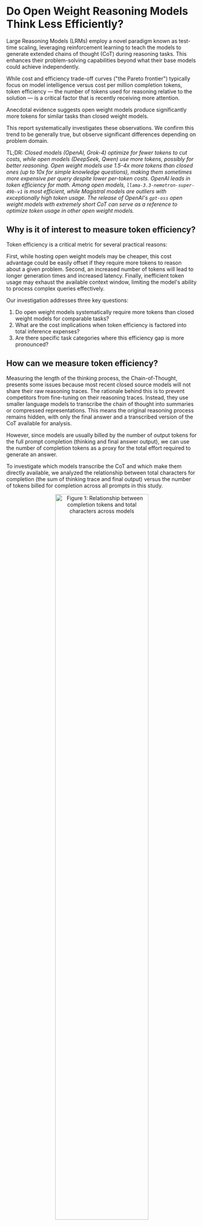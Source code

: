# Do Open Weight Reasoning Models Think Less Efficiently?

Large Reasoning Models (LRMs) employ a novel paradigm known as test-time scaling, leveraging reinforcement learning to teach the models to generate extended chains of thought (CoT) during reasoning tasks. This enhances their problem-solving capabilities beyond what their base models could achieve independently.

While cost and efficiency trade-off curves ("the Pareto frontier") typically focus on model intelligence versus cost per million completion tokens, token efficiency — the number of tokens used for reasoning relative to the solution — is a critical factor that is recently receiving more attention. 

Anecdotal evidence suggests open weight models produce significantly more tokens for similar tasks than closed weight models. 

This report systematically investigates these observations. We confirm this trend to be generally true, but observe significant differences depending on problem domain.

TL;DR: *Closed models (OpenAI, Grok-4) optimize for fewer tokens to cut costs, while open models (DeepSeek, Qwen) use more tokens, possibly for better reasoning. Open weight models use 1.5-4x more tokens than closed ones (up to 10x for simple knowledge questions), making them sometimes more expensive per query despite lower per-token costs. OpenAI leads in token efficiency for math. Among open models, `llama-3.3-nemotron-super-49b-v1` is most efficient, while Magistral models are outliers with exceptionally high token usage. The release of OpenAI's `gpt-oss` open weight models with extremely short CoT can serve as a reference to optimize token usage in other open weight models.*

## Why is it of interest to measure token efficiency?

Token efficiency is a critical metric for several practical reasons:

First, while hosting open weight models may be cheaper, this cost advantage could be easily offset if they require more tokens to reason about a given problem. Second, an increased number of tokens will lead to longer generation times and increased latency. Finally, inefficient token usage may exhaust the available context window, limiting the model's ability to process complex queries effectively.

Our investigation addresses three key questions:

1. Do open weight models systematically require more tokens than closed weight models for comparable tasks?
2. What are the cost implications when token efficiency is factored into total inference expenses?
3. Are there specific task categories where this efficiency gap is more pronounced?

## How can we measure token efficiency? 

Measuring the length of the thinking process, the Chain-of-Thought, presents some issues because most recent closed source models will not share their raw reasoning traces. The rationale behind this is to prevent competitors from fine-tuning on their reasoning traces. Instead, they use smaller language models to transcribe the chain of thought into summaries or compressed representations. This means the original reasoning process remains hidden, with only the final answer and a transcribed version of the CoT available for analysis.

However, since models are usually billed by the number of output tokens for the full prompt completion (thinking and final answer output), we can use the number of completion tokens as a proxy for the total effort required to generate an answer.

To investigate which models transcribe the CoT and which make them directly available, we analyzed the relationship between total characters for completion (the sum of thinking trace and final output) versus the number of tokens billed for completion across all prompts in this study.

<div align="center" id="fig1">
<img src="./images/tokens_vs_characters_selected_models.png" alt="Figure 1: Relationship between completion tokens and total characters across models" style="width: 70%;">
</div>

[Figure 1](#fig1) illustrates the relationship between total characters for completion (combining thinking trace and final output) versus the number of tokens billed for completion across all prompts in this study. Each model shows a linear relationship, but with different slopes depending on the specific model implementation.

<div align="center"  id="fig2">
<img src="./images/characters_per_token_by_model.png" alt="Figure 2: Slopes of characters per completion vs. billed tokens for each model" style="width: 70%;">
</div>

[Figure 2](#fig2) presents the extracted slopes for each model, revealing interesting patterns. 

- **Open weight models** show a consistent character-to-token ratio of approximately 3-3.4, which is typical for tokenizers. This suggests that no transcription took place for these models.
- **Claude 3.7 Sonnet** exhibits a ratio of 2.8, suggesting that the CoT is mostly intact, but the lower ratio may indicate that some filtering took place, possibly through simple word filtering or substitution.
- **Gemini models** show a slope of ~1, which suggests a text densification ratio of 3:1. While the original CoT is not available, the output remains proportional to chain of thought length and should reflect the reasoning process.
- **OpenAI and Claude models** show a ratio of 0.3, with closer examination of the scatter plot revealing that character count doesn't increase with CoT length, suggesting only a summary of the entire CoT is provided rather than transcription. This behavior seems to be specific to chat completions, as continuous updates are seen in streaming mode.

Some models also provide information about reasoning tokens as part of the API response. However, we found this number to be unreliable in many cases as some models (Claude) would only return the number of tokens of the transcribed CoT, while others would provide token counts that exceeded the total completion length. We introduced consistency checks to decide how to extract the reasoning token count, as described in the appendix.

Based on these findings, we use completion tokens to assess overall effort, supplemented by reasoning tokens from APIs where available.

## Dataset

To systematically evaluate token efficiency across different reasoning domains, we curated a dataset consisting of three categories:

- *Knowledge questions*: Can be answered in one sentence from the model's pre-training corpus.
- *Math problems*: Math problems should exhibit the most optimized behavior of reasoning models.
- *Logic puzzles*: Logic puzzles require both semantic understanding and logical reasoning.

The questions were chosen to be solvable within the 30,000 token limit to avoid truncated responses.

## Findings

### Knowledge questions

This part of the evaluation consists of 5 trivial knowledge questions that can be answered in one word and that do not require reasoning at all. E.g.

1) What is the capital of Australia?
2) How many days are there in February during a leap year?

All models were able to respond to these prompts correctly. The purpose of these questions is to probe for superfluous reasoning. Efficient models should be able to determine that no reasoning is required.

<div align="center" id="fig3">
<img src="./images/knowledge/token_composition_by_prompt_chart.png" alt="Figure 3: Average token composition by knowledge question prompt across all models" style="width: 70%;">
</div>

[Figure 3](#fig3) shows the average number of reasoning and output tokens for each prompt. We can see that, on average, reasoning models spend hundreds of tokens pondering simple knowledge questions.

<div align="center" style="display: flex; justify-content: center;" id="fig4">
<img src="./images/knowledge/token_composition_stacked_chart.png" alt="Figure 4: Token composition breakdown by model for knowledge questions" style="width: 70%;"> 
</div>

Resolving this per model reveals stark differences. [Figure 4](#fig4) shows that closed-weight frontier lab models are far more token efficient than open weight models.

<div align="center" style="display: flex; justify-content: center;" id="fig5">
<img src="./images/knowledge/average_relative_completion_tokens_chart.png" alt="Figure 5: Average relative completion tokens for knowledge questions by model" style="width: 70%;">
</div>

To better quantify the excess token ratio, we normalized the token count for each prompt relative to the most optimized closed weight models (reference). This approach considers the excess token ratio for all prompts equally, which contrasts with averaging across all completion lengths, which would be dominated by long completions.

[Figure 5](#fig5) shows the mean excess token ratio for different LLMs. The recently released Magistral models are an extreme outlier with up to 10x excess tokens. We also see that most other open weight models show an excess token ratio of around 4, meaning that they use four times as many tokens as the most optimized closed weight models. The recently released `gpt-oss-120b` by OpenAI leads all other models in token efficiency.

How does this affect inference costs? [Figure 6](#fig6) shows the mean cost per model for knowledge questions, based on minimum and maximum completion pricing on the OpenRouter API in July 2025. The better token efficiency of closed weight models often compensates for the higher API pricing of those models.

<div align="center" id="fig6">
<img src="./images/knowledge/mean_cost_knowledge.png" alt="Figure 6: Mean inference cost for knowledge questions by model" style="width: 40%; gap: 10px;">
<img src="./images/model_pricing_comparison.png" alt="Figure A: Model pricing comparison showing min/max costs per million tokens" style="width: 40%;">
</div>

### Math problems

Most reasoning models are specifically trained to solve mathematical problems. One reason for this is that math problems are usually easily verifiable, which is a key advantage for reinforcement learning. Furthermore, math problems are also an easy benchmark target for reasoning models as there are many widely available problem sets.

For this study, we selected a set of six problems to test token efficiency in the math domain. Three problems were sourced from [AIME](https://artofproblemsolving.com/wiki/index.php/American_Invitational_Mathematics_Examination) 2025, and one problem was taken from AIME 2023. Easier problems were chosen to prevent models from exceeding the 30,000 token limit. To further investigate the role of memorization in problem-solving, we created two modified problems by changing the variables in one AIME 2025 problem and the AIME 2023 problem. The rationale behind this approach is that unknown problems may require a longer chain of thought, as the model cannot rely on memorized solutions. The AIME 2025 problems are too new to be in the pre-training data of any model, while some may have seen the AIME 2023 problems during pre-training. 

Example:

*AIME2025I Problem 2* (Original): **"Find the sum of all positive integers $n$ such that $n+2$ divides the product $3(n+3)(n^2+9).$"**
*AIME2025I Problem 2* (Modified): **"Find the sum of all positive integers $n$ such that $n+2$ divides the product $3(n+3)(n^2+7).$"**
 
<div align="center" id="fig7">
<img src="./images/math/success_rate_heatmap.png" alt="Success rate All Math Prompts" style="width: 60%;">
</div>

With a few exceptions, all models were able to solve the math problems correctly [Figure 7](#fig7).

We can see that, on average, fewer than 10,000 tokens are required to solve the selected problems ([Figure 8](#fig8)). The more complex problems from the AIME2025 set would easily require more than 30,000 tokens in some models and were therefore not used for this evaluation to avoid skewing the distribution due to truncation.

<div align="center" id="fig8">
<img src="./images/math/token_composition_by_prompt_chart.png" alt="Token Composition by Math Prompt" style="width: 70%;">
</div>

Remarkably, the number of tokens required to solve the pairs of original and modified problems is almost identical. This could suggest two trends across all LLMs:
- These math problems are not solved based on memorization, but algorithmically.
- The number of tokens is identical for similar problems.
 
<div align="center" id="fig9">
<br>
<img src="./images/math/average_relative_completion_tokens_chart.png" alt="Average Relative Completion Tokens Across All Math Prompts" style="width: 70%;">
</div>

[Figure 9](#fig9) shows the relative excess token ratio compared to the reference. In contrast to the trends observed for knowledge questions, the relative ratio between models is much lower. `o4-mini-high-long` is a notable outlier with a surprisingly low token count — 3x fewer tokens than other commercial models. This suggests that o4-mini has been specifically optimized for token efficiency in mathematical problems. The same optimizations seem to be shared by the OpenAI open weight model `gpt-oss-120b`. The recently released `grok-4` also seems to have been optimized for token efficiency in math problems. The most efficient open weight model is `llama-3.3-nemotron-super-49b-v1`, which uses fewer tokens than most closed weight models. `magistral-small` and `magistral-medium` remain the highest token count models, but show only 3x the ratio of the reference models.

Generally, there is a very clear trend toward higher reasoning token usage for open weight models in math problems, compared to closed weight models. This may suggest an optimization toward benchmarking performance rather than production efficiency.

<div align="center">
<img src="./images/math/mean_cost_math.png" alt="Min/Max Completion Cost - Math Prompts" style="width: 60%;">
</div>

Examining completion costs reveals that since token consumption is relatively similar across most models for math problems, those with higher per-token pricing naturally incur the highest completion costs. However, the exceptional token efficiency of `o4-mini-high-long` and `gpt-oss-120b` enables them to achieve very competitive total completion costs despite potentially higher per-token costs, demonstrating how optimization can offset pricing disadvantages.

### Logic puzzles

Logic puzzles are a curious domain for reasoning models. They require a combination of semantic understanding and logical reasoning, making them an interesting test case for evaluating reasoning capabilities. 

However, many well-known logic puzzles are commonly found in pre-training data, which causes models to be over-fitted on specific solutions. Non-reasoning models will often have difficulty recognizing small changes to logic problems and tend to answer them based on memorization of the original problem. The [Misguided Attention](https://github.com/cpldcpu/MisguidedAttention) evaluation showcases this issue. Reasoning models can often overcome the bias of their pre-training data in the CoT and solve modified problems correctly.

To explore the effect of memorization, variants of two well-known logic puzzles were selected in addition to a generic logic puzzle (roses problem).

#### Bridge and torch problem

The [bridge and torch problem](https://en.wikipedia.org/wiki/Bridge_and_torch_problem) requires finding the minimum time for four people with a torch to cross a bridge at night. The original problem and three variants were included:

| Problem Variant | Description |
|------------------|-------------|
| bridge_torch_default | The *unmodified problem* in its most well-known version with a 17-minute solution |
| bridge_torch_easy | *Ambiguous* version where two solutions exist: 10 and 17 minutes|
| bridge_torch_easy_10m | *Simplified* version with a 10-minute solution |
| bridge_torch_impossible | Constraints that make the problem *impossible* to solve |

Generally, we found that even more recent reasoning models struggle with logic problems that have ambiguous or impossible solutions.

#### Monty Hall problem

The [Monty Hall problem](https://en.wikipedia.org/wiki/Monty_Hall_problem) is a very well-known and famously unintuitive probability puzzle. All base models used for reasoning models are severely over-fitted on this problem and are biased toward solutions of the Monty Hall problem even for remotely similar scenarios.

The original problem and two variants were included:

| Problem Variant | Description |
|------------------|-------------|
| monty_hall_default | The *unmodified* Monty Hall problem |
| monty_hall_inverse | A *modified* version of the Monty Hall problem with the opposite solution |
| monty_appliance_simple | An *ambiguous* problem that can be easily answered by humans, but is usually answered in the context of the Monty Hall problem by reasoning models |

<div align="center" id="fig10">
<img src="./images/logic_puzzles/success_rate_heatmap.png" alt="Figure 10: Success rate for logic puzzle prompts by model" style="width: 70%;">
</div>

[Figure 10](#fig10) shows the success rates across different logic puzzle problems. Unlike the math problems, success rates vary significantly across both models and problem types. Only the default problems were solved by all models, while many models struggle with modified problems, indicating strong influence of pre-existing bias in the model.

<div align="center" id="fig11">
<img src="./images/logic_puzzles/token_composition_by_prompt_chart.png" alt="Figure 11: Token composition by logic puzzle prompt" style="width: 60%;">
</div>

[Figure 11](#fig11) shows the average token consumption for all prompts. Remarkably, the number of reasoning tokens is the lowest for the default problems, while it significantly increases for modified problems. This is unlike the observation for math problems and suggests that pre-existing bias allows solving the problems with a shorter CoT for the default problems. The impossible problem generates the longest CoT as the models tend to try many solutions before giving up.

<div align="center" id="fig12">
<img src="./images/logic_puzzles/token_composition_stacked_chart.png" alt="Figure 12: Token composition breakdown by model for logic puzzles" style="width: 60%;">
<img src="./images/logic_puzzles/average_relative_completion_tokens_chart.png" alt="Figure 13: Average relative completion tokens for logic puzzles by model" style="width: 60%;">
</div>

Similar to the patterns observed in other categories, [Figure 12](#fig12) shows that open-weight models use more tokens than closed-weight models for logic puzzles. However, the gap is far less pronounced than for math and knowledge questions. `magistral-small` and `magistral-medium` still present an exception for high token usage. `claude-opus-4` uses the fewest reasoning tokens, a trend generally observed across problem domains. The extreme token optimization that was observed for `o4-mini-high` cannot be seen for logic puzzles.

Similar to the math domain, Nvidia's model `llama-3.3-nemotron-super-49b-v1` stands out as the most token efficient open weight model before the release of `gpt-oss-120b`.

<div align="center" id="fig14">
<img src="./images/logic_puzzles/mean_cost_logic_puzzle.png" alt="Figure 14: Mean inference cost for logic puzzles by model" style="width: 50%;">
</div>

The cost analysis for the logic puzzle prompts reveals few surprises; since the variation in tokens is modest for logic prompts, the completion cost mostly scales with token pricing.

## Chain of Thought Optimization

Since the chain of thought of `gpt-oss-120b` is freely accessible, it allows us to inspect some of the length optimizations that are likely also part of the other OpenAI models. Below, we compare the CoT of `gpt-oss-120b` with the CoT of `Deepseek-R1-0528` for selected knowledge, math and logic prompts.

### Knowledge

#### Question
> Which continent is Brazil located on?

#### Response DeepSeek R1-0528

```
Okay, the user is asking which continent Brazil is located on. This seems like a straightforward geography question. 

Hmm, I recall that Brazil is the largest country in South America. Let me double-check that fact to be sure. Yes, definitely South America. 

The user just wants a simple answer without any extra details, so I'll keep it concise. No need to mention neighboring countries or other continents. 

I wonder if they're asking for a school assignment or just casual curiosity. Either way, the answer is clear. 

Should I add that it's in the southern hemisphere? No, the question only asks for the continent. Best to stick to what was asked. 

"South America" it is. Short and accurate.
```

#### Response gpt-oss-120b

```
The user asks: "Which continent is Brazil located on?" Answer: South America. Provide answer.
```

We can see that `gpt-oss-120b` omits a lot of superfluous reasoning and directly provides the answer. 

### Math

#### Question (AIME2023II P1)

>The numbers of apples growing on each of six apple trees form an arithmetic sequence where the greatest number of apples growing on any of the six trees is double the least number of apples growing on any of the six trees. The total number of apples growing on all six trees is $990.$ Find the greatest number of apples growing on any of the six trees.

#### Response DeepSeek R1-0528 (middle part omitted for brevity)

```
The problem states that the apples on six trees form an arithmetic sequence, with the greatest number being double the least number. The total apples are 990, and I need to find the greatest number of apples.

An arithmetic sequence has each term after the first obtained by adding a constant difference. So, if I denote the first term (the least number) as \( a \), and the common difference as \( d \), then the sequence is \( a, a+d, a+2d, a+3d, a+4d, a+5d \).

Since it's six trees, the terms are \( a, a+d, a+2d, a+3d, a+4d, a+5d \).

The greatest number is \( a + 5d \), and it's given that this is double the least number, which is \( a \). So,

\[ a + 5d = 2a \]

Let me write that down:

\[ a + 5d = 2a \]

Then, simplifying:

\[ 5d = 2a - a \]

\[ 5d = a \]

...middle part omitted...

Therefore, the greatest number is 220.

... Further 30 lines omitted...

Thus, the greatest number is 220.

So I think that's the answer.
```

#### Response gpt-oss-120b

```
We need to solve: Six terms in arithmetic sequence, with max = 2 * min. Sum = 990. Find max.

Let sequence: a, a+d, a+2d, a+3d, a+4d, a+5d, where a is first term (least? Actually could be smallest or largest? It says "greatest number ... is double the least number". In arithmetic sequence, the terms are increasing if d>0. So smallest is a, largest is a+5d. Then a+5d = 2a (since greatest = double least). So a+5d = 2a => 5d = a => a = 5d.

So first term a =5d. Then terms are: 5d, 6d, 7d, 8d, 9d, 10d. Indeed smallest 5d, largest 10d = double. Good.

Sum = (5d+6d+7d+8d+9d+10d) = (5+6+7+8+9+10)d = (45) d? Let's compute: 5+6=11, +7=18, +8=26, +9=35, +10=45. Yes sum =45 d?

Given total sum =990 => 45 d =990 => d=990/45=22? 45*22 = 990 indeed. So d=22. Then greatest number = 10d = 220.

Check: smallest =5d=110, largest=220, sum=990.

Answer: 220.

But ensure integer conditions. Yes.

Thus answer: 220.

Now produce final answer.
```

`DeepSeek-R1-0528` generates on average 3,104 reasoning tokens while `gpt-oss-120b` generates only 268 for this prompt. We can observe a number of curious optimizations in the CoT of `gpt-oss-120b`:
- It uses extremely abbreviated language, avoiding any unnecessary words.
- Formatting in the CoT is notably reduced, compared to the output: No markdown sequences, very limited use of math formatting.
- Much fewer iterations are used to check the results once they are found.
  
### Logic puzzles

For brevity, only examples of `gpt-oss-120b` traces are shown here. 

#### Original Monty Hall Problem 

```
We need to answer the classic Monty Hall problem. The answer: you should always swap, because it gives 2/3 chance of winning the car. Provide explanation.
```

#### Inverted Monty Hall Problem 

```
We need to answer: "You're on a game show... three doors: 1 donkey, 2 cars. You pick one. Host opens one of the others revealing a luxury car. Then you can keep or swap. What should you do to win a car?" This is a variation of Monty Hall but with two cars and one donkey. We need to compute probabilities.

Initially, you pick a door randomly. Probability you initially picked donkey = 1/3, car = 2/3. There are two cars and one donkey.

... middle part omitted ...

Thus answer: Keep initial (do not swap). Provide explanation.

Make answer concise.
```

A very curious finding is that the model is able to distinguish between logic problems where the solution is known from the training data, e.g., the Monty Hall problem, and modified problems that require additional reasoning, such as the *inverted* Monty Hall problem. It will only initiate a long CoT for the unknown problem.

## Model evolution

While we have only looked at recent model variants above, it is also of interest to look at the historic evolution between different reasoning model variants. 

The figures below show how the relative completion tokens changed across the different problem domains for iterations of models within the labs.

<div align="center" id="fig15">
<img src="./images/knowledge/grouped_relative_tokens_chart.png" alt="Figure 14: Mean inference cost for logic puzzles by model" style="width: 70%;">
<img src="./images/math/grouped_relative_tokens_chart.png" alt="Figure 14: Mean inference cost for logic puzzles by model" style="width: 70%;">
<img src="./images/logic_puzzles/grouped_relative_tokens_chart.png" alt="Figure 14: Mean inference cost for logic puzzles by model" style="width: 70%;">
</div>

We can observe four key trends:

- Closed weight models have been iteratively optimized to use fewer tokens to reduce inference cost. This is especially obvious for knowledge questions, which are not relevant for benchmarks but likely represent a significant part of the inference workload in production.
- The open weight models (*DeepSeek* and *Qwen*) have increased their token usage for newer versions, possibly reflecting a priority toward better reasoning performance.
- OpenAI models stand out for extreme token efficiency in math problems, even beginning with o1. It appears that X-AI is taking a similar approach with `grok-4`, with significant improvements compared to `grok-3-mini`.
- The recently released `gpt-oss-120b` and `gpt-oss-20b` seem to inherit the CoT density optimization from the o-mini models.

## Summary

<div align="center" id="fig16">
<img src="./images/average_relative_completion_tokens_chart.png" alt="Figure 16: Relative tokens across all domains" style="width: 90%;">

</div>

We find that open-weight models use consistently more tokens than closed-weight models for equivalent tasks. However, the efficiency gap depends on the workload and is most pronounced for superfluous reasoning tasks like knowledge questions. On average, 3x more tokens are required for knowledge prompts. The gap reduces to less than 2x for math problems and logic puzzles. 

`llama-3.3-nemotron-super-49b-v1` stands out as the most token efficient open weight model across all domains prior to the release of the `gpt-oss` models, while the Magistral models represent an unusual outlier toward the high end.

The recent release of `gpt-oss-120b` and `gpt-oss-20b` as open weight and state-of-the-art token efficient reasoning models with **freely accessible CoT** can serve as a reference for further optimization of other models.

We note the continued trend of closed weight reasoning models to improve token efficiency also in non-benchmark domains and suggest this as an important avenue for future open weight models. A more densified CoT will also allow for more efficient context usage and may counter context degradation during challenging reasoning tasks.

## Acknowledgments

Thanks to Teknium and Billy for providing feedback on early drafts of this report and encouragement for its creation. Nous Research is acknowledged for providing tokens for this investigation. 

Also, lesson learned: *Do not work for more than one week on a model benchmarking problem or you may spend countless hours integrating results from newly released models.*

# Methods
    
## General

All models were accessed through OpenRouter, with the exception of Deephermes, which was accessed via the Nous API, and DeepSeek R1-524, which was accessed through the DeepSeek API. Generation limits were set to 30,000 tokens with reasoning effort configured to "high" in the OpenRouter API. In cases where models timed out before generating the full 30,000 tokens, queries were restarted and the provider was adjusted as needed to ensure completion when the query did not complete initially. Typical reasons for failure to complete were timeouts.

Statistical analysis was conducted with N=5 samples for each prompt and language model combination.

## Acquiring response and thinking token data

While many models directly provide reasoning token counts through their API responses, we found these numbers to be unreliable in numerous cases. For instance, Anthropic models would only return the length of the transcribed Chain of Thought rather than the actual CoT lengths, while other models would occasionally report CoT lengths that exceeded the total completion length—a logical impossibility.

To address these inconsistencies, our evaluation scripts implemented consistency checks to assess the validity of returned CoT lengths. When the provided reasoning token counts failed validation, we employed fallback estimation methods using the following formulas:

- When CoT text is not available: CoT tokens = Completion tokens - (Answer length in characters / 3.1)
- When CoT text is available: CoT tokens = Completion tokens × (CoT length in characters / completion length in characters)

## Model pricing

Pricing data for completion tokens (measured in $/1M tokens) was automatically extracted from the OpenRouter API for each model in July 2025, with the exception of Deephermes3. The pricing information captures both minimum and maximum rates available through different providers, as illustrated in Figure A below.

<div align="center">
<img src="./images/model_pricing_comparison.png" alt="Figure A: Model pricing comparison showing min/max costs per million tokens" style="width: 70%;">
</div>

## Dataset, harness and evaluation code

All datasets and code can be found in this repository: [(https://github.com/cpldcpu/LRMTokenEconomy/)](https://github.com/cpldcpu/LRMTokenEconomy/).